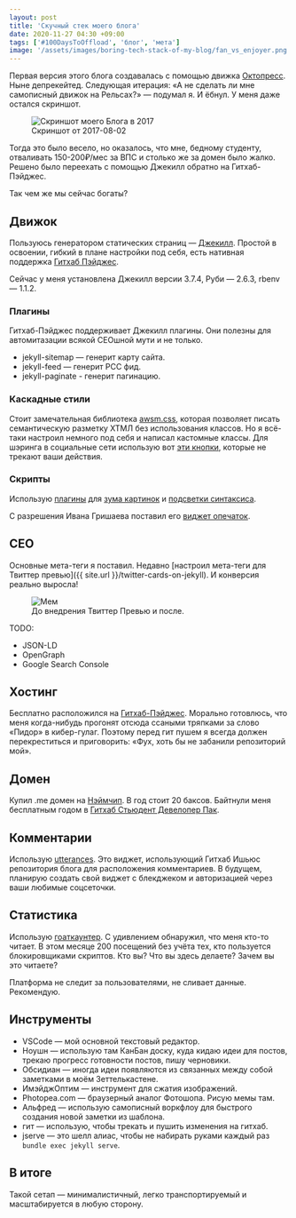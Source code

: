 ```yaml
---
layout: post
title: 'Скучный стек моего блога'
date: 2020-11-27 04:30 +09:00
tags: ['#100DaysToOffload', 'блог', 'мета']
image: '/assets/images/boring-tech-stack-of-my-blog/fan_vs_enjoyer.png'
---
```


Первая версия этого блога создавалась с помощью движка [Октопресс](http://octopress.org/). Ныне депрекейтед. Следующая итерация: «А не сделать ли мне самописный движок на Рельсах?» — подумал я. И ёбнул. У меня даже остался скриншот.

<figure>
  <img src="{{ site.url }}/assets/images/boring-tech-stack-of-my-blog/screenshot.jpeg" data-action="zoom" alt="Скриншот моего Блога в 2017">
  <figcaption>Скриншот от 2017-08-02</figcaption>
</figure>

Тогда это было весело, но оказалось, что мне, бедному студенту, отваливать 150-200₽/мес за ВПС и столько же за домен было жалко. Решено было переехать с помощью Джекилл обратно на Гитхаб-Пэйджес.

Так чем же мы сейчас богаты?

## Движок

Пользуюсь генератором статических страниц — [Джекилл](https://jekyllrb.com/). Простой в освоении, гибкий в плане настройки под себя, есть нативная поддержка [Гитхаб Пэйджес](https://pages.github.com/).

Сейчас у меня установлена Джекилл версии 3.7.4, Руби — 2.6.3, rbenv — 1.1.2.

### Плагины

Гитхаб-Пэйджес поддерживает Джекилл плагины. Они полезны для автомитазации всякой СЕОшной мути и не только.

- jekyll-sitemap — генерит карту сайта.
- jekyll-feed — генерит РСС фид.
- jekyll-paginate - генерит пагинацию.

### Каскадные стили

Стоит замечательная библиотека [awsm.css](https://igoradamenko.github.io/awsm.css/), которая позволяет писать семантическую разметку ХТМЛ без использования классов. Но я всё-таки настроил немного под себя и написал кастомные классы. Для шэринга в социальные сети использую вот [эти кнопки](https://sharingbuttons.io), которые не трекают ваши действия.

### Скрипты

Использую [плагины](https://igoradamenko.github.io/awsm.css/plugins.html) для [зума картинок](https://github.com/fat/zoom.js) и [подсветки синтаксиса](https://github.com/highlightjs/highlight.js).

С разрешения Ивана Гришаева поставил его [виджет опечаток](https://grishaev.me/typo-widget/).

## СЕО

Основные мета-теги я поставил. Недавно [настроил мета-теги для Твиттер превью]({{ site.url }}/twitter-cards-on-jekyll). И конверсия реально выросла!

<figure>
  <img src="{{ site.url }}/assets/images/boring-tech-stack-of-my-blog/fan_vs_enjoyer.png" data-action="zoom" alt="Мем">
  <figcaption>До внедрения Твиттер Превью и после.</figcaption>
</figure>

TODO:

- JSON-LD
- OpenGraph
- Google Search Console

## Хостинг

Бесплатно расположился на [Гитхаб-Пэйджес](https://pages.github.com/). Морально готовлюсь, что меня когда-нибудь прогонят отсюда ссаными тряпками за слово «Пидор» в кибер-гулаг. Поэтому перед гит пушем я всегда должен перекреститься и приговорить: «Фух, хоть бы не забанили репозиторий мой».

## Домен

Купил .me домен на [Нэймчип](https://www.namecheap.com/). В год стоит 20 баксов. Байтнули меня бесплатным годом в [Гитхаб Стьюдент Девелопер Пак](https://education.github.com/pack).

## Комментарии

Использую [utterances](https://utteranc.es/). Это виджет, использующий Гитхаб Ишьюс репозитория блога для расположения комментариев. В будущем, планирую создать свой виджет с блекджеком и авторизацией через ваши любимые соцсеточки.

## Статистика

Использую [гоаткаунтер](https://www.goatcounter.com/). С удивлением обнаружил, что меня кто-то читает. В этом месяце 200 посещений без учёта тех, кто пользуется блокировщиками скриптов. Кто вы? Что вы здесь делаете? Зачем вы это читаете?

Платформа не следит за пользователями, не сливает данные. Рекомендую.

## Инструменты

- VSCode — мой основной текстовый редактор.
- Ноушн — использую там КанБан доску, куда кидаю идеи для постов, трекаю прогресс готовности постов, пишу черновики.
- Обсидиан — иногда идеи появляются из связанных между собой заметками в моём Зеттелькастене.
- ИмэйджОптим — инструмент для сжатия изображений.
- Photopea.com — браузерный аналог Фотошопа. Рисую мемы там.
- Альфред — использую самописный воркфлоу для быстрого создания новой заметки из шаблона.
- гит — использую, чтобы трекать и пушить изменения на гитхаб.
- jserve — это шелл алиас, чтобы не набирать руками каждый раз `bundle exec jekyll serve`.

## В итоге

Такой сетап — минималистичный, легко транспортируемый и масштабируется в любую сторону.
